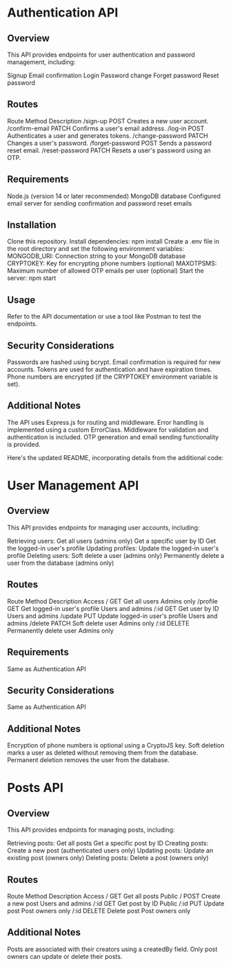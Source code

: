 # Authentication API

## Overview

This API provides endpoints for user authentication and password management, including:

Signup
Email confirmation
Login
Password change
Forget password
Reset password
## Routes

Route	Method	Description
/sign-up	POST	Creates a new user account.
/confirm-email	PATCH	Confirms a user's email address.
/log-in	POST	Authenticates a user and generates tokens.
/change-password	PATCH	Changes a user's password.
/forget-password	POST	Sends a password reset email.
/reset-password	PATCH	Resets a user's password using an OTP.
## Requirements

Node.js (version 14 or later recommended)
MongoDB database
Configured email server for sending confirmation and password reset emails
## Installation

Clone this repository.
Install dependencies: npm install
Create a .env file in the root directory and set the following environment variables:
MONGODB_URI: Connection string to your MongoDB database
CRYPTOKEY: Key for encrypting phone numbers (optional)
MAXOTPSMS: Maximum number of allowed OTP emails per user (optional)
Start the server: npm start
## Usage

Refer to the API documentation or use a tool like Postman to test the endpoints.

## Security Considerations

Passwords are hashed using bcrypt.
Email confirmation is required for new accounts.
Tokens are used for authentication and have expiration times.
Phone numbers are encrypted (if the CRYPTOKEY environment variable is set).
## Additional Notes

The API uses Express.js for routing and middleware.
Error handling is implemented using a custom ErrorClass.
Middleware for validation and authentication is included.
OTP generation and email sending functionality is provided.



Here's the updated README, incorporating details from the additional code:

# User Management API

## Overview

This API provides endpoints for managing user accounts, including:

Retrieving users:
Get all users (admins only)
Get a specific user by ID
Get the logged-in user's profile
Updating profiles:
Update the logged-in user's profile
Deleting users:
Soft delete a user (admins only)
Permanently delete a user from the database (admins only)
## Routes

Route	Method	Description	Access
/	GET	Get all users	Admins only
/profile	GET	Get logged-in user's profile	Users and admins
/:id	GET	Get user by ID	Users and admins
/update	PUT	Update logged-in user's profile	Users and admins
/delete	PATCH	Soft delete user	Admins only
/:id	DELETE	Permanently delete user	Admins only
## Requirements

Same as Authentication API
## Security Considerations

Same as Authentication API
## Additional Notes

Encryption of phone numbers is optional using a CryptoJS key.
Soft deletion marks a user as deleted without removing them from the database.
Permanent deletion removes the user from the database.


# Posts API

## Overview

This API provides endpoints for managing posts, including:

Retrieving posts:
Get all posts
Get a specific post by ID
Creating posts:
Create a new post (authenticated users only)
Updating posts:
Update an existing post (owners only)
Deleting posts:
Delete a post (owners only)
## Routes

Route	Method	Description	Access
/	GET	Get all posts	Public
/	POST	Create a new post	Users and admins
/:id	GET	Get post by ID	Public
/:id	PUT	Update post	Post owners only
/:id	DELETE	Delete post	Post owners only
## Additional Notes

Posts are associated with their creators using a createdBy field.
Only post owners can update or delete their posts.
